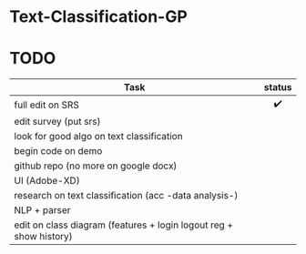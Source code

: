 # Text-Classification-GP

# TODO

| Task | status |
| --- | :---: |
| full edit on SRS | ✔️ |
| edit survey (put srs) | |
| look for good algo on text classification| |
| begin code on demo| |
| github repo (no more on google docx) | |
| UI (Adobe-XD) | |
| research on text classification (acc -data analysis-) | |
| NLP + parser | |
| edit on class diagram (features + login logout reg + show history) | |